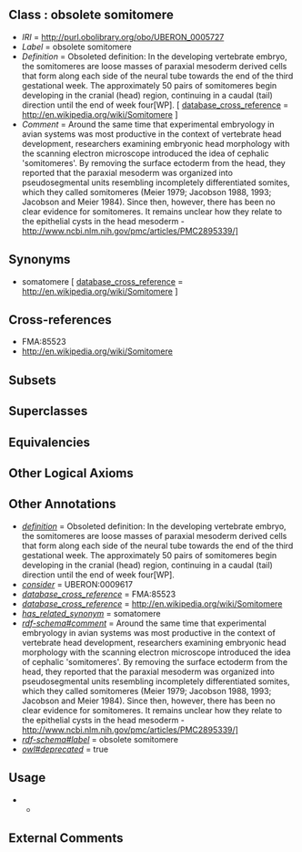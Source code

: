 
## Class : obsolete somitomere

 * *IRI* = http://purl.obolibrary.org/obo/UBERON_0005727
 * *Label* = obsolete somitomere
 * *Definition* = Obsoleted definition: In the developing vertebrate embryo, the somitomeres are loose masses of paraxial mesoderm derived cells that form along each side of the neural tube towards the end of the third gestational week. The approximately 50 pairs of somitomeres begin developing in the cranial (head) region, continuing in a caudal (tail) direction until the end of week four[WP]. [ [database_cross_reference](../../ef/oboInOwl#hasDbXref.md) = http://en.wikipedia.org/wiki/Somitomere ]
 * *Comment* = Around the same time that experimental embryology in avian systems was most productive in the context of vertebrate head development, researchers examining embryonic head morphology with the scanning electron microscope introduced the idea of cephalic 'somitomeres'. By removing the surface ectoderm from the head, they reported that the paraxial mesoderm was organized into pseudosegmental units resembling incompletely differentiated somites, which they called somitomeres (Meier 1979; Jacobson 1988, 1993; Jacobson and Meier 1984). Since then, however, there has been no clear evidence for somitomeres. It remains unclear how they relate to the epithelial cysts in the head mesoderm - http://www.ncbi.nlm.nih.gov/pmc/articles/PMC2895339/]

## Synonyms

 * somatomere [ [database_cross_reference](../../ef/oboInOwl#hasDbXref.md) = http://en.wikipedia.org/wiki/Somitomere ]

## Cross-references

 * FMA:85523
 * http://en.wikipedia.org/wiki/Somitomere

## Subsets


## Superclasses


## Equivalencies


## Other Logical Axioms


## Other Annotations

 * *[definition](../../IAO/15/IAO_0000115.md)* = Obsoleted definition: In the developing vertebrate embryo, the somitomeres are loose masses of paraxial mesoderm derived cells that form along each side of the neural tube towards the end of the third gestational week. The approximately 50 pairs of somitomeres begin developing in the cranial (head) region, continuing in a caudal (tail) direction until the end of week four[WP].
 * *[consider](../../er/oboInOwl#consider.md)* = UBERON:0009617
 * *[database_cross_reference](../../ef/oboInOwl#hasDbXref.md)* = FMA:85523
 * *[database_cross_reference](../../ef/oboInOwl#hasDbXref.md)* = http://en.wikipedia.org/wiki/Somitomere
 * *[has_related_synonym](../../ym/oboInOwl#hasRelatedSynonym.md)* = somatomere
 * *[rdf-schema#comment](../../nt/rdf-schema#comment.md)* = Around the same time that experimental embryology in avian systems was most productive in the context of vertebrate head development, researchers examining embryonic head morphology with the scanning electron microscope introduced the idea of cephalic 'somitomeres'. By removing the surface ectoderm from the head, they reported that the paraxial mesoderm was organized into pseudosegmental units resembling incompletely differentiated somites, which they called somitomeres (Meier 1979; Jacobson 1988, 1993; Jacobson and Meier 1984). Since then, however, there has been no clear evidence for somitomeres. It remains unclear how they relate to the epithelial cysts in the head mesoderm - http://www.ncbi.nlm.nih.gov/pmc/articles/PMC2895339/]
 * *[rdf-schema#label](../../el/rdf-schema#label.md)* = obsolete somitomere
 * *[owl#deprecated](../../ed/owl#deprecated.md)* = true

## Usage

 * -

## External Comments

